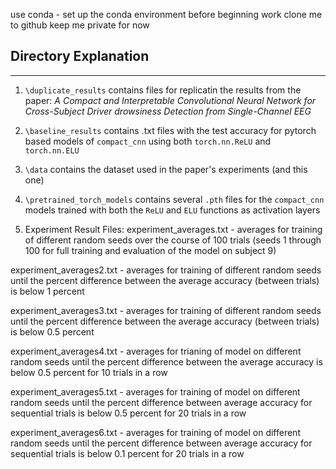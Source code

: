 use conda - set up the conda environment before beginning work
clone me to github
keep me private for now

## Directory Explanation
---
1. `\duplicate_results` contains files for replicatin the results from the paper: *A Compact and Interpretable Convolutional Neural Network for Cross-Subject Driver drowsiness Detection from Single-Channel EEG*

2. `\baseline_results` contains .txt files with the test accuracy for pytorch based models of `compact_cnn` using both `torch.nn.ReLU` and `torch.nn.ELU`

3. `\data` contains the dataset used in the paper's experiments (and this one) 

4. `\pretrained_torch_models` contains several `.pth` files for the `compact_cnn` models trained with both the `ReLU` and `ELU` functions as activation layers

5. Experiment Result Files: 
experiment_averages.txt - averages for training of different random seeds over the course of 100 trials (seeds 1 through 100 for full training and evaluation of the model on subject 9)

experiment_averages2.txt - averages for training of different random seeds until the percent difference between the average accuracy (between trials) is below 1 percent

experiment_averages3.txt - averages for training of different random seeds until the percent difference between the average accuracy (between trials) is below 0.5 percent

experiment_averages4.txt - averages for trianing of model on different random seeds until the percent difference between the average accuracy is below 0.5 percent for 10 trials in a row

experiment_averages5.txt - averages for training of model on different random seeds until the percent difference between average accuracy for sequential trials is below 0.5 percent for 20 trials in a row

experiment_averages6.txt - averages for training of model on different random seeds until the percent difference between average accuracy for sequential trials is below 0.1 percent for 20 trials in a row